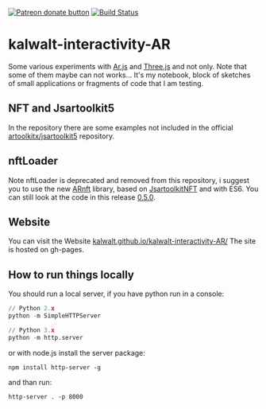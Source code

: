 <span class="badge-patreon"><a href="https://patreon.com/walterperdan" title="Donate to this project using Patreon"><img src="https://img.shields.io/badge/patreon-donate-yellow.svg" alt="Patreon donate button" /></a></span>
[![Build Status](https://travis-ci.com/kalwalt/kalwalt-interactivity-AR.svg?branch=master)](https://travis-ci.com/kalwalt/kalwalt-interactivity-AR)
# kalwalt-interactivity-AR
Some various experiments with [Ar.js](https://github.com/AR-js-org/AR.js) and [Three.js](https://threejs.org/) and not only.
Note that some of them maybe can not works... It's my notebook, block of sketches of small applications or fragments of code that I am testing.

## NFT and Jsartoolkit5
In the repository there are some examples not included in the official [artoolkitx/jsartoolkit5](https://github.com/artoolkitx/jsartoolkit5) repository.

## nftLoader
Note nftLoader is deprecated and removed from this repository, i suggest you to use the new [ARnft](https://github.com/webarkit/ARnft) library, based on [JsartoolkitNFT](https://github.com/webarkit/jsartoolkitNFT) and with ES6. You can still look at the code in this release [0.5.0](https://github.com/kalwalt/kalwalt-interactivity-AR/releases/tag/0.5.0).

## Website
You can visit the Website [kalwalt.github.io/kalwalt-interactivity-AR/](https://kalwalt.github.io/kalwalt-interactivity-AR/) The site is hosted on gh-pages.

## How to run things locally

You should run a local server, if you have python run in a console:

```python
// Python 2.x
python -m SimpleHTTPServer

// Python 3.x
python -m http.server
```

or with node.js install the server package:

```
npm install http-server -g
```

and than run:

```
http-server . -p 8000
```
